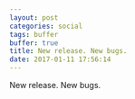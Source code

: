 ```yaml
---
layout: post
categories: social
tags: buffer
buffer: true
title: New release. New bugs.
date: 2017-01-11 17:56:14
---
```

New release. New bugs.
